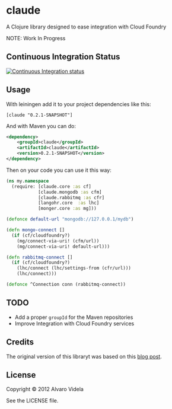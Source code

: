 # claude

A Clojure library designed to ease integration with Cloud Foundry

NOTE: Work In Progress

## Continuous Integration Status

[![Continuous Integration status](https://secure.travis-ci.org/videlalvaro/claude.png)](http://travis-ci.org/videlalvaro/claude)

## Usage

With leiningen add it to your project dependencies like this:

    [claude "0.2.1-SNAPSHOT"]

And with Maven you can do:

```xml
<dependency>
    <groupId>claude</groupId>
    <artifactId>claude</artifactId>
    <version>0.2.1-SNAPSHOT</version>
</dependency>
```

Then on your code you can use it this way:

```clojure
(ns my.namespace
  (require: [claude.core :as cf]
            [claude.mongodb :as cfm]
            [claude.rabbitmq :as cfr]
            [langohr.core  :as lhc]
            [monger.core :as mg]))

(defonce default-url "mongodb://127.0.0.1/mydb")

(defn mongo-connect []
  (if (cf/cloudfoundry?)
    (mg/connect-via-uri! (cfm/url))
    (mg/connect-via-uri! default-url)))

(defn rabbitmq-connect []
  (if (cf/cloudfoundry?)
    (lhc/connect (lhc/settings-from (cfr/url)))
    (lhc/connect)))

(defonce ^Connection conn (rabbitmq-connect))
```

## TODO

- Add a proper `groupId` for the Maven repositories
- Improve Integration with Cloud Foundry services

## Credits

The original version of this libraryt was based on this [blog post](http://sunng.info/blog/2012/01/clojure-on-cloudfoundry/).

## License

Copyright © 2012 Alvaro Videla

See the LICENSE file.
